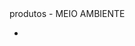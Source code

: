 <doctype html>
<html>
<meta charset="UTF-"
<title>produtos - MEIO AMBIENTE </title>
</head>
<body>

</body>
</html>
<ul>
    <li><a href="
